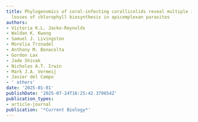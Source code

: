```yaml
---
title: Phylogenomics of coral-infecting corallicolids reveal multiple independent
  losses of chlorophyll biosynthesis in apicomplexan parasites
authors:
- Victoria K.L. Jacko-Reynolds
- Waldan K. Kwong
- Samuel J. Livingston
- Morelia Trznadel
- Anthony M. Bonacolta
- Gordon Lax
- Jade Shivak
- Nicholas A.T. Irwin
- Mark J.A. Vermeij
- Javier del Campo
- ' others'
date: '2025-01-01'
publishDate: '2025-07-24T16:25:42.370654Z'
publication_types:
- article-journal
publication: '*Current Biology*'
---
```

